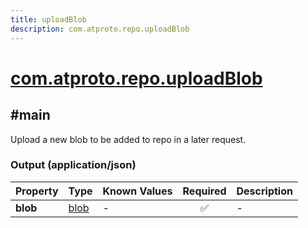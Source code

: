 ```yaml
---
title: uploadBlob
description: com.atproto.repo.uploadBlob
---
```


# [com.atproto.repo.uploadBlob](https://github.com/myConsciousness/atproto.dart/blob/main/lexicons/com/atproto/repo/uploadBlob.json)

## #main

Upload a new blob to be added to repo in a later request.

### Output (application/json)

| Property | Type | Known Values | Required | Description |
| --- | --- | --- | :---: | --- |
| **blob** | [blob](https://atproto.com/specs/data-model#blob-type) | - | ✅ | - |
